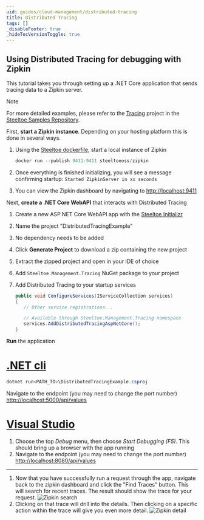 ```yaml
---
uid: guides/cloud-management/distributed-tracing
title: Distributed Tracing
tags: []
_disableFooter: true
_hideTocVersionToggle: true
---
```


## Using Distributed Tracing for debugging with Zipkin

This tutorial takes you through setting up a .NET Core application that sends tracing data to a Zipkin server.

> [!NOTE]
> For more detailed examples, please refer to the [Tracing](https://github.com/SteeltoeOSS/Samples/tree/main/Management/src/Tracing) project in the [Steeltoe Samples Repository](https://github.com/SteeltoeOSS/Samples).

First, **start a Zipkin instance**. Depending on your hosting platform this is done in several ways.

1. Using the [Steeltoe dockerfile](https://github.com/steeltoeoss/dockerfiles), start a local instance of Zipkin

   ```powershell
   docker run --publish 9411:9411 steeltoeoss/zipkin
   ```

1. Once everything is finished initializing, you will see a message confirming startup: `Started ZipkinServer in xx seconds`
1. You can view the Zipkin dashboard by navigating to [http://localhost:9411](http://localhost:9411)

Next, **create a .NET Core WebAPI** that interacts with Distributed Tracing

1. Create a new ASP.NET Core WebAPI app with the [Steeltoe Initializr](https://start.steeltoe.io)
1. Name the project "DistributedTracingExample"
1. No dependency needs to be added
1. Click **Generate Project** to download a zip containing the new project
1. Extract the zipped project and open in your IDE of choice
1. Add `Steeltoe.Management.Tracing` NuGet package to your project
1. Add Distributed Tracing to your startup services

   ```csharp
   public void ConfigureServices(IServiceCollection services)
   {
      // Other service registrations...

      // Available through Steeltoe.Management.Tracing namespace
      services.AddDistributedTracingAspNetCore();
   }
   ```

**Run** the application

# [.NET cli](#tab/cli)

```powershell
dotnet run<PATH_TO>\DistributedTracingExample.csproj
```

Navigate to the endpoint (you may need to change the port number) [http://localhost:5000/api/values](http://localhost:5000/api/values)

# [Visual Studio](#tab/vs)

1. Choose the top _Debug_ menu, then choose _Start Debugging (F5)_. This should bring up a browser with the app running
1. Navigate to the endpoint (you may need to change the port number) [http://localhost:8080/api/values](http://localhost:8080/api/values)

---

1. Now that you have successfully run a request through the app, navigate back to the zipkin dashboard and click the "Find Traces" button. This will search for recent traces. The result should show the trace for your request.
   ![Zipkin search](~/guides/images/zipkin-search.png)
1. Clicking on that trace will drill into the details. Then clicking on a specific action within the trace will give you even more detail.
   ![Zipkin detail](~/guides/images/zipkin-detail.png)
